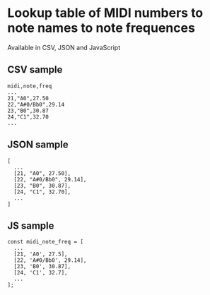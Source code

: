# Lookup table of MIDI numbers to note names to note frequences

Available in CSV, JSON and JavaScript

## CSV sample
```
midi,note,freq
...
21,"A0",27.50
22,"A#0/Bb0",29.14
23,"B0",30.87
24,"C1",32.70
...
```


## JSON sample
```
[
  ...
  [21, "A0", 27.50],
  [22, "A#0/Bb0", 29.14],
  [23, "B0", 30.87],
  [24, "C1", 32.70],
  ...
]
```


## JS sample
```
const midi_note_freq = [
  ...
  [21, 'A0', 27.5],
  [22, 'A#0/Bb0', 29.14],
  [23, 'B0', 30.87],
  [24, 'C1', 32.7],
  ...
];
```
